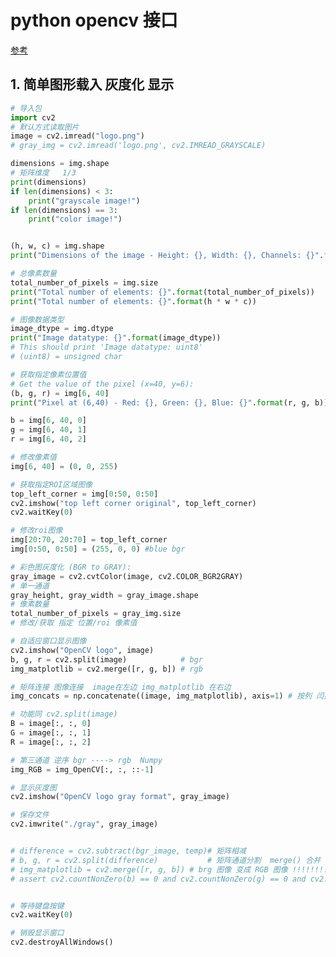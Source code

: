 # python opencv  接口

[参考](https://github.com/PacktPublishing/Mastering-OpenCV-4-with-Python)

## 1. 简单图形载入 灰度化 显示
```python
# 导入包
import cv2
# 默认方式读取图片
image = cv2.imread("logo.png")
# gray_img = cv2.imread('logo.png', cv2.IMREAD_GRAYSCALE)

dimensions = img.shape
# 矩阵维度   1/3
print(dimensions)
if len(dimensions) < 3:
    print("grayscale image!")
if len(dimensions) == 3:
    print("color image!")


(h, w, c) = img.shape
print("Dimensions of the image - Height: {}, Width: {}, Channels: {}".format(h, w, c))

# 总像素数量
total_number_of_pixels = img.size
print("Total number of elements: {}".format(total_number_of_pixels))
print("Total number of elements: {}".format(h * w * c))

# 图像数据类型
image_dtype = img.dtype
print("Image datatype: {}".format(image_dtype))
# This should print 'Image datatype: uint8'
# (uint8) = unsigned char

# 获取指定像素位置值
# Get the value of the pixel (x=40, y=6):
(b, g, r) = img[6, 40]
print("Pixel at (6,40) - Red: {}, Green: {}, Blue: {}".format(r, g, b))

b = img[6, 40, 0]
g = img[6, 40, 1]
r = img[6, 40, 2]

# 修改像素值
img[6, 40] = (0, 0, 255)

# 获取指定ROI区域图像
top_left_corner = img[0:50, 0:50]
cv2.imshow("top left corner original", top_left_corner)
cv2.waitKey(0)

# 修改roi图像
img[20:70, 20:70] = top_left_corner
img[0:50, 0:50] = (255, 0, 0) #blue bgr

# 彩色图灰度化 (BGR to GRAY):
gray_image = cv2.cvtColor(image, cv2.COLOR_BGR2GRAY)
# 单一通道
gray_height, gray_width = gray_image.shape
# 像素数量
total_number_of_pixels = gray_img.size
# 修改/获取 指定 位置/roi 像素值

# 自适应窗口显示图像
cv2.imshow("OpenCV logo", image)
b, g, r = cv2.split(image)            # bgr
img_matplotlib = cv2.merge([r, g, b]) # rgb

# 矩阵连接 图像连接  image在左边 img_matplotlib 在右边
img_concats = np.concatenate((image, img_matplotlib), axis=1) # 按列 闫拓

# 功能同 cv2.split(image)
B = image[:, :, 0]
G = image[:, :, 1]
R = image[:, :, 2]

# 第三通道 逆序 bgr ----> rgb  Numpy 
img_RGB = img_OpenCV[:, :, ::-1]

# 显示灰度图
cv2.imshow("OpenCV logo gray format", gray_image)

# 保存文件
cv2.imwrite("./gray", gray_image)


# difference = cv2.subtract(bgr_image, temp)# 矩阵相减
# b, g, r = cv2.split(difference)           # 矩阵通道分割  merge() 合并
# img_matplotlib = cv2.merge([r, g, b]) # brg 图像 变成 RGB 图像 !!!!!!!!
# assert cv2.countNonZero(b) == 0 and cv2.countNonZero(g) == 0 and cv2.countNonZero(r) == 0


# 等待键盘按键
cv2.waitKey(0)

# 销毁显示窗口
cv2.destroyAllWindows()
```




```python


```





```python


```





```python


```





```python


```





```python


```





```python


```




```python


```




```python


```





```python


```





```python


```





```python


```





```python


```





```python


```





```python


```




```python


```



```python


```




```python


```





```python


```





```python


```





```python


```





```python


```





```python


```




```python


```




```python


```





```python


```





```python


```





```python


```





```python


```





```python


```





```python


```




```python


```
